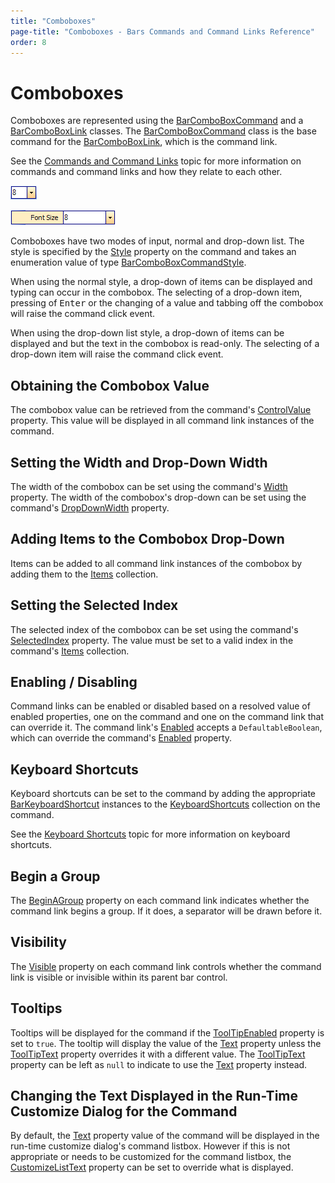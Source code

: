 ```yaml
---
title: "Comboboxes"
page-title: "Comboboxes - Bars Commands and Command Links Reference"
order: 8
---
```

# Comboboxes

Comboboxes are represented using the [BarComboBoxCommand](xref:@ActiproUIRoot.Controls.Bars.BarComboBoxCommand) and a [BarComboBoxLink](xref:@ActiproUIRoot.Controls.Bars.BarComboBoxLink) classes.  The [BarComboBoxCommand](xref:@ActiproUIRoot.Controls.Bars.BarComboBoxCommand) class is the base command for the [BarComboBoxLink](xref:@ActiproUIRoot.Controls.Bars.BarComboBoxLink), which is the command link.

See the [Commands and Command Links](index.md) topic for more information on commands and command links and how they relate to each other.

![Screenshot](../images/bar-combobox-on-toolbar.gif)

![Screenshot](../images/bar-combobox-on-menu.gif)

Comboboxes have two modes of input, normal and drop-down list.  The style is specified by the [Style](xref:@ActiproUIRoot.Controls.Bars.BarComboBoxCommand.Style) property on the command and takes an enumeration value of type [BarComboBoxCommandStyle](xref:@ActiproUIRoot.Controls.Bars.BarComboBoxCommandStyle).

When using the normal style, a drop-down of items can be displayed and typing can occur in the combobox.  The selecting of a drop-down item, pressing of <kbd>Enter</kbd> or the changing of a value and tabbing off the combobox will raise the command click event.

When using the drop-down list style, a drop-down of items can be displayed and but the text in the combobox is read-only.  The selecting of a drop-down item will raise the command click event.

## Obtaining the Combobox Value

The combobox value can be retrieved from the command's [ControlValue](xref:@ActiproUIRoot.Controls.Bars.BarCustomControlCommand.ControlValue) property.  This value will be displayed in all command link instances of the command.

## Setting the Width and Drop-Down Width

The width of the combobox can be set using the command's [Width](xref:@ActiproUIRoot.Controls.Bars.BarCustomControlCommand.Width) property.  The width of the combobox's drop-down can be set using the command's [DropDownWidth](xref:@ActiproUIRoot.Controls.Bars.BarComboBoxCommand.DropDownWidth) property.

## Adding Items to the Combobox Drop-Down

Items can be added to all command link instances of the combobox by adding them to the [Items](xref:@ActiproUIRoot.Controls.Bars.BarComboBoxCommand.Items) collection.

## Setting the Selected Index

The selected index of the combobox can be set using the command's [SelectedIndex](xref:@ActiproUIRoot.Controls.Bars.BarComboBoxCommand.SelectedIndex) property.  The value must be set to a valid index in the command's [Items](xref:@ActiproUIRoot.Controls.Bars.BarComboBoxCommand.Items) collection.

## Enabling / Disabling

Command links can be enabled or disabled based on a resolved value of enabled properties, one on the command and one on the command link that can override it.  The command link's [Enabled](xref:@ActiproUIRoot.Controls.Bars.BarCommandLink.Enabled) accepts a `DefaultableBoolean`, which can override the command's [Enabled](xref:@ActiproUIRoot.Controls.Bars.BarCommand.Enabled) property.

## Keyboard Shortcuts

Keyboard shortcuts can be set to the command by adding the appropriate [BarKeyboardShortcut](xref:@ActiproUIRoot.Controls.Bars.BarKeyboardShortcut) instances to the [KeyboardShortcuts](xref:@ActiproUIRoot.Controls.Bars.BarCommand.KeyboardShortcuts) collection on the command.

See the [Keyboard Shortcuts](../keyboard-shortcuts.md) topic for more information on keyboard shortcuts.

## Begin a Group

The [BeginAGroup](xref:@ActiproUIRoot.Controls.Bars.BarCommandLink.BeginAGroup) property on each command link indicates whether the command link begins a group.  If it does, a separator will be drawn before it.

## Visibility

The [Visible](xref:@ActiproUIRoot.Controls.Bars.BarCommandLink.Visible) property on each command link controls whether the command link is visible or invisible within its parent bar control.

## Tooltips

Tooltips will be displayed for the command if the [ToolTipEnabled](xref:@ActiproUIRoot.Controls.Bars.BarCommand.ToolTipEnabled) property is set to `true`.  The tooltip will display the value of the [Text](xref:@ActiproUIRoot.Controls.Bars.BarCommand.Text) property unless the [ToolTipText](xref:@ActiproUIRoot.Controls.Bars.BarCommand.ToolTipText) property overrides it with a different value.  The [ToolTipText](xref:@ActiproUIRoot.Controls.Bars.BarCommand.ToolTipText) property can be left as `null` to indicate to use the [Text](xref:@ActiproUIRoot.Controls.Bars.BarCommand.Text) property instead.

## Changing the Text Displayed in the Run-Time Customize Dialog for the Command

By default, the [Text](xref:@ActiproUIRoot.Controls.Bars.BarCommand.Text) property value of the command will be displayed in the run-time customize dialog's command listbox.  However if this is not appropriate or needs to be customized for the command listbox, the [CustomizeListText](xref:@ActiproUIRoot.Controls.Bars.BarCommand.CustomizeListText) property can be set to override what is displayed.
